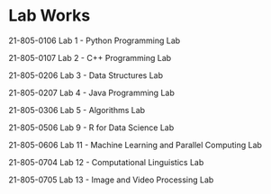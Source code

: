 # Lab Works 

21-805-0106 Lab 1 - Python Programming Lab

21-805-0107 Lab 2 - C++ Programming Lab

21-805-0206 Lab 3 - Data Structures Lab

21-805-0207 Lab 4 - Java Programming Lab

21-805-0306 Lab 5 - Algorithms Lab 

21-805-0506 Lab 9 - R for Data Science Lab

21-805-0606 Lab 11 - Machine Learning and Parallel Computing Lab 

21-805-0704 Lab 12 - Computational Linguistics Lab 

21-805-0705 Lab 13 - Image and Video Processing Lab 

